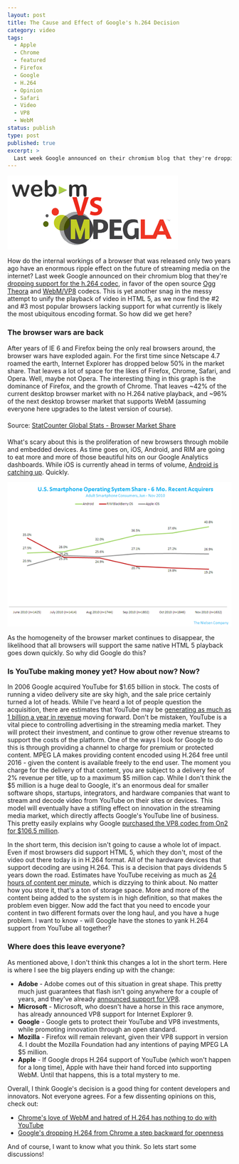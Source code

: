 ```yaml
---
layout: post
title: The Cause and Effect of Google's h.264 Decision
category: video
tags:
  - Apple
  - Chrome
  - featured
  - Firefox
  - Google
  - H.264
  - Opinion
  - Safari
  - Video
  - VP8
  - WebM
status: publish
type: post
published: true
excerpt: >
  Last week Google announced on their chromium blog that they're dropping support for the h.264 codec, in favor of the open source Ogg Theora and WebM/VP8 codecs.  This is yet another snag in the messy attempt to unify the playback of video in HTML 5, as we now find the #2 and #3 most popular browsers lacking support for what currently is likely the most ubiquitous encoding format.  So how did we get here?
---
```


[![The Cause and Effect of Google's H.264 Decision](/images/2011/01/h264-header1.png "The Cause and Effect of Google's H.264 Decision")](https://jbeckwith.com/2011/01/20/google-h264/h264-header-2/)

How do the internal workings of a browser that was released only two years ago have an enormous ripple effect on the future of streaming media on the internet? Last week Google announced on their chromium blog that they're [dropping support for the h.264 codec](https://blog.chromium.org/2011/01/html-video-codec-support-in-chrome.html), in favor of the open source [Ogg Theora](https://www.theora.org/) and [WebM/VP8](https://blog.webmproject.org/) codecs. This is yet another snag in the messy attempt to unify the playback of video in HTML 5, as we now find the #2 and #3 most popular browsers lacking support for what currently is likely the most ubiquitous encoding format. So how did we get here?

### The browser wars are back

After years of IE 6 and Firefox being the only real browsers around, the browser wars have exploded again. For the first time since Netscape 4.7 roamed the earth, Internet Explorer has dropped below 50% in the market share. That leaves a lot of space for the likes of Firefox, Chrome, Safari, and Opera. Well, maybe not Opera. The interesting thing in this graph is the dominance of Firefox, and the growth of Chrome. That leaves ~42% of the current desktop browser market with no H.264 native playback, and ~96% of the next desktop browser market that supports WebM (assuming everyone here upgrades to the latest version of course).

<!-- markdownlint-disable-next-line -->
<style type="text/css">
 .chart-container {
  max-width: 100%;
  overflow: hidden;
  margin-top: 20px;
  margin-bottom: 20px;
 }
</style>
<!-- markdownlint-disable-next-line -->
<div class="chart-container">
<!-- markdownlint-disable-next-line -->
<div id="browser-ww-monthly-200912-201012" style="width:600;height:400"></div>Source: <a href="https://gs.statcounter.com/?PHPSESSID=9ni6qaq0p0vdrb4bjtfm6l51i4">StatCounter Global Stats - Browser Market Share</a><script type="text/javascript" src="https://www.statcounter.com/js/FusionCharts.js"></script><script type="text/javascript" src="https://gs.statcounter.com/chart.php?browser-ww-monthly-200912-201012"></script>
</div>

What's scary about this is the proliferation of new browsers through mobile and embedded devices. As time goes on, iOS, Android, and RIM are going to eat more and more of those beautiful hits on our Google Analytics dashboards. While iOS is currently ahead in terms of volume, [Android is catching up](https://blog.nielsen.com/nielsenwire/online_mobile/apple-leads-smartphone-race-while-android-attracts-most-recent-customers/). Quickly.

[![Smartphone Market 2010](/images/2011/01/smartphone-os-nov2010.png "Smartphone Market 2010")](/images/2011/01/smartphone-os-nov2010.png)

As the homogeneity of the browser market continues to disappear, the likelihood that all browsers will support the same native HTML 5 playback goes down quickly. So why did Google do this?

### Is YouTube making money yet? How about now? Now?

In 2006 Google acquired YouTube for $1.65 billion in stock. The costs of running a video delivery site are sky high, and the sale price certainly turned a lot of heads. While I've heard a lot of people question the acquisition, there are estimates that YouTube may be <a href="https://mediamemo.allthingsd.com/20100305/another-youtube-revenue-guess-1-billion-in-2011/">generating as much as 1 billion a year in revenue</a> moving forward. Don't be mistaken, YouTube is a vital piece to controlling advertising in the streaming media market. They will protect their investment, and continue to grow other revenue streams to support the costs of the platform. One of the ways I look for Google to do this is through providing a channel to charge for premium or protected content. MPEG LA makes providing content encoded using H.264 free until 2016 - given the content is available freely to the end user. The moment you charge for the delivery of that content, you are subject to a delivery fee of 2% revenue per title, up to a maximum $5 million cap. While I don't think the $5 million is a huge deal to Google, it's an enormous deal for smaller software shops, startups, integrators, and hardware companies that want to stream and decode video from YouTube on their sites or devices. This model will eventually have a stifling effect on innovation in the streaming media market, which directly affects Google's YouTube line of business. This pretty easily explains why Google <a href="https://blog.streamingmedia.com/the_business_of_online_vi/2009/08/googles-acquisition-of-on2-not-a-big-deal-heres-why.html">purchased the VP8 codec from On2 for $106.5 million</a>.

In the short term, this decision isn't going to cause a whole lot of impact. Even if most browsers did support HTML 5, which they don't, most of the video out there today is in H.264 format. All of the hardware devices that support decoding are using H.264. This is a decision that pays dividends 5 years down the road. Estimates have YouTube receiving as much as [24 hours of content per minute](https://www.youtube.com/t/fact_sheet), which is dizzying to think about. No matter how you store it, that's a ton of storage space. More and more of the content being added to the system is in high definition, so that makes the problem even bigger. Now add the fact that you need to encode your content in two different formats over the long haul, and you have a huge problem. I want to know - will Google have the stones to yank H.264 support from YouTube all together?

### Where does this leave everyone?

As mentioned above, I don't think this changes a lot in the short term. Here is where I see the big players ending up with the change:

- **Adobe** - Adobe comes out of this situation in great shape. This pretty much just guarantees that flash isn't going anywhere for a couple of years, and they've already [announced support for VP8](https://blogs.adobe.com/flashplatform/2010/05/adobe_support_for_vp8.html).
- **Microsoft** - Microsoft, who doesn't have a horse in this race anymore, has already announced VP8 support for Internet Explorer 9.
- **Google** - Google gets to protect their YouTube and VP8 investments, while promoting innovation through an open standard.
- **Mozilla** - Firefox will remain relevant, given their VP8 support in version 4. I doubt the Mozilla Foundation had any intentions of paying MPEG LA $5 million.
- **Apple** - If Google drops H.264 support of YouTube (which won't happen for a long time), Apple with have their hand forced into supporting WebM. Until that happens, this is a total mystery to me.

Overall, I think Google's decision is a good thing for content developers and innovators. Not everyone agrees. For a few dissenting opinions on this, check out:

- [Chrome's love of WebM and hatred of H.264 has nothing to do with YouTube](https://www.zdnet.com/blog/hardware/chromes-love-of-webm-and-hatred-of-h264-has-nothing-to-do-with-youtube/11021)
- [Google's dropping H.264 from Chrome a step backward for openness](https://arstechnica.com/web/news/2011/01/googles-dropping-h264-from-chrome-a-step-backward-for-openness.ars/)

And of course, I want to know what you think. So lets start some discussions!
